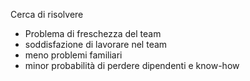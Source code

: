 Cerca di risolvere 
- Problema di freschezza del team
- soddisfazione di lavorare nel team
- meno problemi familiari
- minor probabilità di perdere dipendenti e know-how